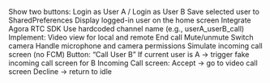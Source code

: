 Show two buttons: Login as User A / Login as User B
Save selected user to SharedPreferences
Display logged-in user on the home screen
Integrate Agora RTC SDK
Use hardcoded channel name (e.g., userA_userB_call)
Implement:
Video view for local and remote
End call
Mute/unmute
Switch camera
Handle microphone and camera permissions
Simulate incoming call screen (no FCM)
Button: “Call User B”
If current user is A → trigger fake incoming call screen for B
Incoming Call screen:
Accept → go to video call screen
Decline → return to idle
